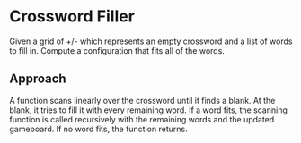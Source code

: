 # Crossword Filler

Given a grid of +/- which represents an empty crossword and a list of words to fill in.  Compute a configuration that fits all of the words.

## Approach
A function scans linearly over the crossword until it finds a blank.  At the blank, it tries to fill it with every remaining word.  If a word fits, the scanning function is called recursively with the remaining words and the updated gameboard.  If no word fits, the function returns.
